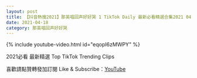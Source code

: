 ```yaml
---
layout: post
title: 【抖音熱搜2021】那英唱回声好好哭 1 TikTok Daily 最新必看精選合集2021 04 18
date: 2021-04-18
category: 那英唱回声好好哭
---
```


{% include youtube-video.html id="eqopI6zMWPY" %}

2021必看 最新精選 Top TikTok Trending Clips

喜歡請點贊轉發加訂閱 Like & Subscribe：[YouTube](https://www.youtube.com/channel/UCAoR7VcanIPd04uEq_GIylA/videos)


